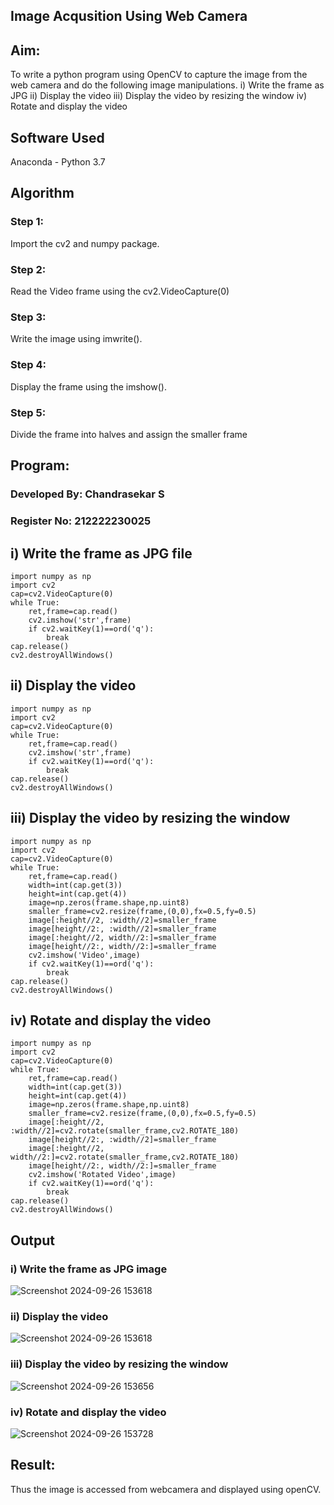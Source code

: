## Image Acqusition Using Web Camera
## Aim:
 
To write a python program using OpenCV to capture the image from the web camera and do the following image manipulations.
i) Write the frame as JPG 
ii) Display the video 
iii) Display the video by resizing the window
iv) Rotate and display the video

## Software Used
Anaconda - Python 3.7
## Algorithm
### Step 1:
Import the cv2 and numpy package.
### Step 2:
Read the Video frame using the cv2.VideoCapture(0)
### Step 3:
Write the image using imwrite().
### Step 4:
Display the frame using the imshow().
### Step 5:
Divide the frame into halves and assign the smaller frame
## Program:
 
### Developed By: Chandrasekar S
### Register No: 212222230025

## i) Write the frame as JPG file
```
import numpy as np
import cv2
cap=cv2.VideoCapture(0)
while True:
    ret,frame=cap.read()
    cv2.imshow('str',frame)
    if cv2.waitKey(1)==ord('q'):
        break
cap.release()
cv2.destroyAllWindows()
```



## ii) Display the video
```
import numpy as np
import cv2
cap=cv2.VideoCapture(0)
while True:
    ret,frame=cap.read()
    cv2.imshow('str',frame)
    if cv2.waitKey(1)==ord('q'):
        break
cap.release()
cv2.destroyAllWindows()
```




## iii) Display the video by resizing the window
```
import numpy as np
import cv2
cap=cv2.VideoCapture(0)
while True:
    ret,frame=cap.read()
    width=int(cap.get(3))
    height=int(cap.get(4))
    image=np.zeros(frame.shape,np.uint8)
    smaller_frame=cv2.resize(frame,(0,0),fx=0.5,fy=0.5)
    image[:height//2, :width//2]=smaller_frame
    image[height//2:, :width//2]=smaller_frame
    image[:height//2, width//2:]=smaller_frame
    image[height//2:, width//2:]=smaller_frame
    cv2.imshow('Video',image)
    if cv2.waitKey(1)==ord('q'):
        break
cap.release()
cv2.destroyAllWindows()
```



## iv) Rotate and display the video
```
import numpy as np
import cv2
cap=cv2.VideoCapture(0)
while True:
    ret,frame=cap.read()
    width=int(cap.get(3))
    height=int(cap.get(4))
    image=np.zeros(frame.shape,np.uint8)
    smaller_frame=cv2.resize(frame,(0,0),fx=0.5,fy=0.5)
    image[:height//2, :width//2]=cv2.rotate(smaller_frame,cv2.ROTATE_180)
    image[height//2:, :width//2]=smaller_frame
    image[:height//2, width//2:]=cv2.rotate(smaller_frame,cv2.ROTATE_180)
    image[height//2:, width//2:]=smaller_frame
    cv2.imshow('Rotated Video',image)
    if cv2.waitKey(1)==ord('q'):
        break
cap.release()
cv2.destroyAllWindows()
```


## Output

### i) Write the frame as JPG image

![Screenshot 2024-09-26 153618](https://github.com/user-attachments/assets/969c6783-2314-4d40-b891-5497953c78c5)


### ii) Display the video

![Screenshot 2024-09-26 153618](https://github.com/user-attachments/assets/f693791b-3571-460d-8791-b9713c2fd594)


### iii) Display the video by resizing the window

![Screenshot 2024-09-26 153656](https://github.com/user-attachments/assets/345af85a-686c-4ee7-aed9-e1f7ca194fb2)



### iv) Rotate and display the video

![Screenshot 2024-09-26 153728](https://github.com/user-attachments/assets/4e2be0ea-1169-49b8-974a-0958db4d844a)


## Result:
Thus the image is accessed from webcamera and displayed using openCV.
